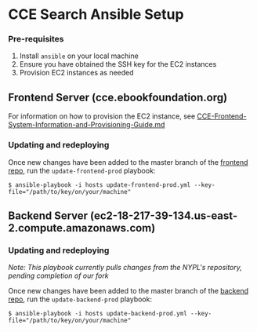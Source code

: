 # CCE Search Ansible Setup

### Pre-requisites
1. Install `ansible` on your local machine
2. Ensure you have obtained the SSH key for the EC2 instances
3. Provision EC2 instances as needed

## Frontend Server (cce.ebookfoundation.org)

For information on how to provision the EC2 instance, see [CCE-Frontend-System-Information-and-Provisioning-Guide.md](CCE-Frontend-System-Information-and-Provisioning-Guide.md)

### Updating and redeploying

Once new changes have been added to the master branch of the [frontend repo](https://github.com/EbookFoundation/cce-search-prototype), run the `update-frontend-prod` playbook:
```
$ ansible-playbook -i hosts update-frontend-prod.yml --key-file="/path/to/key/on/your/machine"
```

## Backend Server (ec2-18-217-39-134.us-east-2.compute.amazonaws.com)

### Updating and redeploying

*Note: This playbook currently pulls changes from the NYPL's repository, pending completion of our fork*

Once new changes have been added to the master branch of the [backend repo]("https://github.com/NYPL/bardo-copyright-db"), run the `update-backend-prod` playbook:
```
$ ansible-playbook -i hosts update-backend-prod.yml --key-file="/path/to/key/on/your/machine"